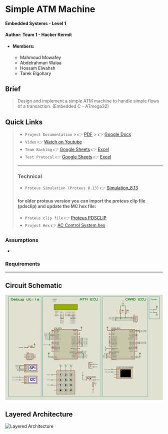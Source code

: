 # Simple ATM Machine
#### Embedded Systems - Level 1
#### Author: Team 1 - Hacker Kermit
- #### Members:
    - Mahmoud Mowafey
    - Abdelrahman Walaa
    - Hossam Elwahsh
    - Tarek Elgohary

## Brief
> Design and implement a simple ATM machine to handle simple flows of a transaction. (Embedded C - ATmega32)

## Quick Links
> - `Project Documentation`
    >     👉 [PDF]()
    >     👉 [Google Docs](https://docs.google.com/document/d/1Tz5IJziaRbRw-O9JCpY1Yb374tjboJ_zGpGwjSU8gU4/edit?usp=sharing)
> - `Video` 👉 [Watch on Youtube]()
> - `Team Backlog` 👉 [Google Sheets](https://docs.google.com/spreadsheets/d/1ozed9YwEV6k1paEu0mNiVpEEqcUQBBLoRsS8NCEPoLg/edit?usp=sharing) 👉 [Excel]()
> - `Test Protocol` 👉 [Google Sheets](https://docs.google.com/spreadsheets/d/1ozed9YwEV6k1paEu0mNiVpEEqcUQBBLoRsS8NCEPoLg/edit?usp=sharing#gid=320715025) 👉 [Excel]()
> - ---
> ### Technical
> - `Proteus Simulation (Proteus 8.13)` 👉 [Simulation_8.13](Simulation/Simple_ATM_Machine.pdsprj)
> #### for older proteus version you can import the proteus clip file (pdsclip) and update the MC hex file:
> - `Proteus clip file` 👉 [Proteus PDSCLIP]()
> - `Project Hex` 👉 [AC Control System.hex]()


### Assumptions
- 

### Requirements

---------

## Circuit Schematic
![Proteus Simulation](Documents/Images/Simple_ATM_Machine_Schematic_LQ.jpg)

## Layered Architecture
![Layered Architecture]()
